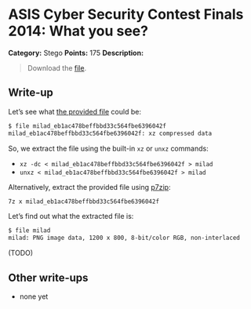 # ASIS Cyber Security Contest Finals 2014: What you see?

**Category:** Stego
**Points:** 175
**Description:**

> Download the [file](milad_eb1ac478beffbbd33c564fbe6396042f).

## Write-up

Let’s see what [the provided file](milad_eb1ac478beffbbd33c564fbe6396042f) could be:

```bash
$ file milad_eb1ac478beffbbd33c564fbe6396042f
milad_eb1ac478beffbbd33c564fbe6396042f: xz compressed data
```

So, we extract the file using the built-in `xz` or `unxz` commands:

* `xz -dc < milad_eb1ac478beffbbd33c564fbe6396042f > milad`
* `unxz < milad_eb1ac478beffbbd33c564fbe6396042f > milad`

Alternatively, extract the provided file using [p7zip](http://p7zip.sourceforge.net/):

```bash
7z x milad_eb1ac478beffbbd33c564fbe6396042f
```

Let’s find out what the extracted file is:

```bash
$ file milad
milad: PNG image data, 1200 x 800, 8-bit/color RGB, non-interlaced
```

(TODO)

## Other write-ups

* none yet
